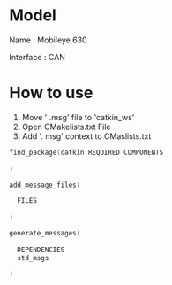 # Model
 Name : Mobileye 630
 
 Interface : CAN
 
# How to use
1. Move ' .msg' file to 'catkin_ws'
2. Open CMakelists.txt File
3. Add '. msg' context to CMaslists.txt
```c
find_package(catkin REQUIRED COMPONENTS
    
)
```

```c
add_message_files(

  FILES
    
)
```

```c
generate_messages(
  
  DEPENDENCIES
  std_msgs
    
)
```
